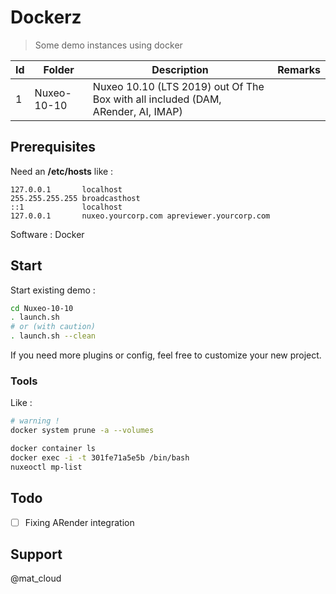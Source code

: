 # Dockerz

> Some demo instances using docker

| Id | Folder | Description | Remarks |
| ------ | ------ | ----------- | ----------- |
| 1 | Nuxeo-10-10 | Nuxeo 10.10 (LTS 2019) out Of The Box with all included (DAM, ARender, AI, IMAP)  |  |


## Prerequisites

Need an **/etc/hosts** like :

```.env
127.0.0.1       localhost
255.255.255.255 broadcasthost
::1             localhost
127.0.0.1       nuxeo.yourcorp.com apreviewer.yourcorp.com
```

Software : Docker

## Start

Start existing demo :

```bash
cd Nuxeo-10-10    
. launch.sh 
# or (with caution)
. launch.sh --clean
```

If you need more plugins or config, feel free to customize your new project.


### Tools

Like : 
```bash
# warning !
docker system prune -a --volumes

docker container ls
docker exec -i -t 301fe71a5e5b /bin/bash
nuxeoctl mp-list 
```

## Todo

- [ ] Fixing ARender integration


## Support

@mat_cloud
